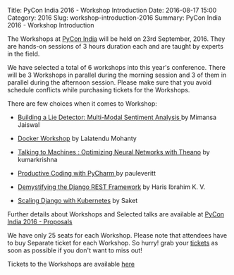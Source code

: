 Title: PyCon India 2016 - Workshop Introduction
Date: 2016-08-17 15:00
Category: 2016
Slug: workshop-introduction-2016
Summary: PyCon India 2016 - Workshop Introduction


The Workshops at [PyCon India](https://in.pycon.org/2016/) will be held on 23rd September, 2016. They are hands-on sessions of 3 hours duration each and are taught by experts in the field.

We have selected a total of 6 workshops into this year's conference. There will be 3 Workshops in parallel during the morning session and 3 of them in parallel during the afternoon session. Please make sure that you avoid schedule conflicts while purchasing tickets for the Workshops.


There are few choices when it comes to Workshop:


- [Building a Lie Detector: Multi-Modal Sentiment Analysis ](https://in.pycon.org/cfp/2016/proposals/building-a-lie-detector-multi-modal-sentiment-analysis~epk1d/) by Mimansa Jaiswal

- [Docker Workshop](https://in.pycon.org/cfp/2016/proposals/docker-workshop~dyXwb/) by Lalatendu Mohanty

- [Talking to Machines : Optimizing Neural Networks with Theano](https://in.pycon.org/cfp/2016/proposals/talking-to-machines-optimizing-neural-networks-with-theano~ep2rb/) by kumarkrishna

- [Productive Coding with PyCharm ](https://in.pycon.org/cfp/2016/proposals/productive-coding-with-pycharm~aA11a/) by pauleveritt

- [Demystifying the Django REST Framework](https://in.pycon.org/cfp/2016/proposals/demystifying-the-django-rest-framework~dBNxd/) by Haris Ibrahim K. V.

- [Scaling Django with Kubernetes](https://in.pycon.org/cfp/2016/proposals/scaling-django-with-kubernetes~boONb/) by Saket


Further details about Workshops and Selected talks are available at [PyCon India 2016 - Proposals](https://in.pycon.org/cfp/2016/proposals/#proposals)

We have only 25 seats for each Workshop. Please note that attendees have to buy Separate ticket for each Workshop.
So hurry! grab your [tickets](https://in.explara.com/e/pycon-india-2016) as soon as possible if you don't want to miss out!

Tickets to the Workshops are available [here](https://in.explara.com/e/pycon-india-2016)



